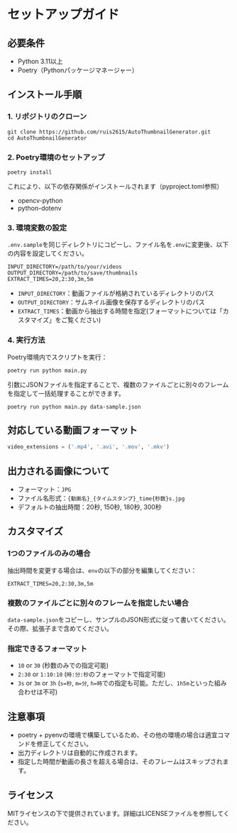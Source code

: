 # セットアップガイド
## 必要条件
- Python 3.11以上
- Poetry（Pythonパッケージマネージャー）

## インストール手順
### 1. リポジトリのクローン
```shell
git clone https://github.com/ruis2615/AutoThumbnailGenerator.git
cd AutoThumbnailGenerator
```

### 2. Poetry環境のセットアップ
```shell
poetry install
```
これにより、以下の依存関係がインストールされます（pyproject.toml参照）
- opencv-python
- python-dotenv

### 3. 環境変数の設定
`.env.sample`を同じディレクトリにコピーし、ファイル名を`.env`に変更後、以下の内容を設定してください。
```env
INPUT_DIRECTORY=/path/to/your/videos
OUTPUT_DIRECTORY=/path/to/save/thumbnails
EXTRACT_TIMES=20,2:30,3m,5m
```
- `INPUT_DIRECTORY`：動画ファイルが格納されているディレクトリのパス
- `OUTPUT_DIRECTORY`：サムネイル画像を保存するディレクトリのパス
- `EXTRACT_TIMES`：動画から抽出する時間を指定(フォーマットについては「カスタマイズ」をご覧ください)

### 4. 実行方法
Poetry環境内でスクリプトを実行：
```shell
poetry run python main.py
```

引数にJSONファイルを指定することで、複数のファイルごとに別々のフレームを指定して一括処理することができます。
```shell
poetry run python main.py data-sample.json
```

## 対応している動画フォーマット
```python
video_extensions = ('.mp4', '.avi', '.mov', '.mkv')
```

## 出力される画像について
- フォーマット：`JPG`
- ファイル名形式：`{動画名}_{タイムスタンプ}_time{秒数}s.jpg`
- デフォルトの抽出時間：20秒, 150秒, 180秒, 300秒

## カスタマイズ
### 1つのファイルのみの場合
抽出時間を変更する場合は、`env`の以下の部分を編集してください：
```env
EXTRACT_TIMES=20,2:30,3m,5m
```

### 複数のファイルごとに別々のフレームを指定したい場合
`data-sample.json`をコピーし、サンプルのJSON形式に従って書いてください。
その際、拡張子まで含めてください。

### 指定できるフォーマット
- `10` or `30` (秒数のみでの指定可能)
- `2:30` or `1:10:10` (`時:分:秒`のフォーマットで指定可能)
- `3s` or `3m` or `3h` (`s=秒`, `m=分`, `h=時`での指定も可能。ただし、`1h5m`といった組み合わせは不可)

## 注意事項
- poetry + pyenvの環境で構築しているため、その他の環境の場合は適宜コマンドを修正してください。
- 出力ディレクトリは自動的に作成されます。
- 指定した時間が動画の長さを超える場合は、そのフレームはスキップされます。

## ライセンス
MITライセンスの下で提供されています。詳細はLICENSEファイルを参照してください。
